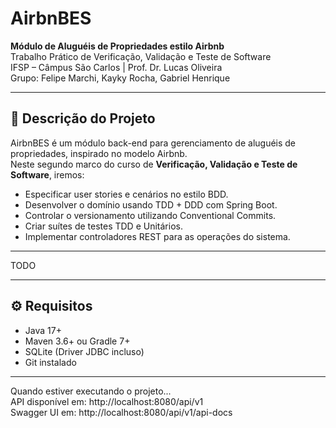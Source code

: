 # AirbnBES

**Módulo de Aluguéis de Propriedades estilo Airbnb**  
Trabalho Prático de Verificação, Validação e Teste de Software  
IFSP – Câmpus São Carlos | Prof. Dr. Lucas Oliveira  
Grupo: Felipe Marchi, Kayky Rocha, Gabriel Henrique

---

## 📖 Descrição do Projeto

AirbnBES é um módulo back-end para gerenciamento de aluguéis de propriedades, inspirado no modelo Airbnb.  
Neste segundo marco do curso de **Verificação, Validação e Teste de Software**, iremos:

- Especificar user stories e cenários no estilo BDD.
- Desenvolver o domínio usando TDD + DDD com Spring Boot.
- Controlar o versionamento utilizando Conventional Commits.
- Criar suítes de testes TDD e Unitários.
- Implementar controladores REST para as operações do sistema.

---
TODO

---

## ⚙️ Requisitos

- Java 17+
- Maven 3.6+ ou Gradle 7+
- SQLite (Driver JDBC incluso)
- Git instalado

---
Quando estiver executando o projeto...  
API disponível em: http://localhost:8080/api/v1  
Swagger UI em: http://localhost:8080/api/v1/api-docs

